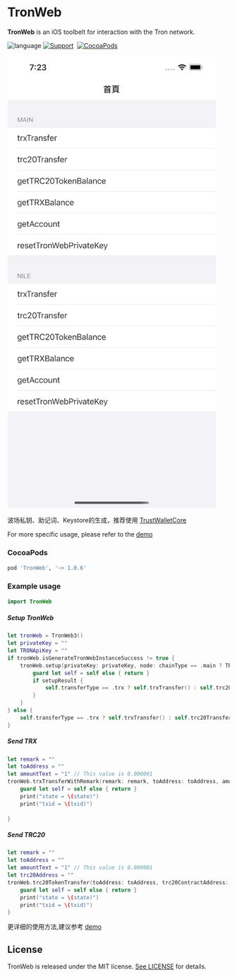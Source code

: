 # TronWeb
**TronWeb** is an iOS toolbelt for interaction with the Tron network.

![language](https://img.shields.io/badge/Language-Swift-green)
[![Support](https://img.shields.io/badge/support-iOS%209%2B%20-FB7DEC.svg?style=flat)](https://www.apple.com/nl/ios/)&nbsp;
[![CocoaPods](https://img.shields.io/badge/support-Cocoapods-green)](https://www.swift.org/getting-started/#using-the-package-manager)

![](Resource/DemoImage01.png)

波场私钥、助记词、Keystore的生成，推荐使用 [TrustWalletCore](https://github.com/trustwallet/wallet-core)

For more specific usage, please refer to the [demo](https://github.com/james19870606/TronWeb/tree/master/Demo/TronWebDemo)

###  CocoaPods

```ruby
pod 'TronWeb', '~> 1.0.6'
```

### Example usage

```swift
import TronWeb
```

##### Setup TronWeb
```swift
let tronWeb = TronWeb3()
let privateKey = ""
let TRONApiKey = ""
if tronWeb.isGenerateTronWebInstanceSuccess != true {
    tronWeb.setup(privateKey: privateKey, node: chainType == .main ? TRONMainNet : TRONNileNet) { [weak self] setupResult in
        guard let self = self else { return }
        if setupResult {
            self.transferType == .trx ? self.trxTransfer() : self.trc20Transfer()
        }
    }
} else {
    self.transferType == .trx ? self.trxTransfer() : self.trc20Transfer()
}
```

##### Send TRX
```swift
let remark = ""
let toAddress = ""
let amountText = "1" // This value is 0.000001 
tronWeb.trxTransferWithRemark(remark: remark, toAddress: toAddress, amount: amountText) { [weak self] (state, txid) in
    guard let self = self else { return }
    print("state = \(state)")
    print("txid = \(txid)")
    
}
```
##### Send TRC20
```swift
let remark = ""
let toAddress = ""
let amountText = "1" // This value is 0.000001 
let trc20Address = ""
tronWeb.trc20TokenTransfer(toAddress: toAddress, trc20ContractAddress: trc20Address, amount: amountText, remark: remark, feeLimit: "100000000") { [weak self] (state, txid) in
    guard let self = self else { return }
    print("state = \(state)")
    print("txid = \(txid)")
}
```

更详细的使用方法,建议参考 [demo](https://github.com/james19870606/TronWeb/tree/master/Demo/TronWebDemo)

## License

TronWeb is released under the MIT license. [See LICENSE](https://github.com/james19870606/TronWeb/blob/master/LICENSE) for details.
